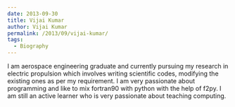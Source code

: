 ```yaml
---
date: 2013-09-30
title: Vijai Kumar
author: Vijai Kumar
permalink: /2013/09/vijai-kumar/
tags:
  - Biography
---
```

I am aerospace engineering graduate and currently pursuing my research in electric propulsion which involves writing scientific codes, modifying the existing ones as per my requirement. I am very passionate about programming and like to mix fortran90 with python with the help of f2py. I am still an active learner who is very passionate about teaching computing.
